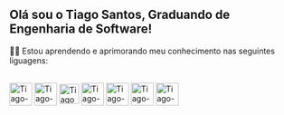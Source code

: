 ## Olá sou o Tiago Santos, Graduando de Engenharia de Software!


 👨‍💻 Estou aprendendo e aprimorando meu conhecimento nas seguintes liguagens:


  
<div style="display: inline_block"><br>
  <img align="center" alt="Tiago-C" height="40" width="40" src="https://icongr.am/devicon/c-original.svg?size=80&color=currentColor.svg">
  
  <img align="center" alt="Tiago-C++" height="40" width="40" src="https://icongr.am/devicon/cplusplus-original.svg?size=80&color=currentColor.svg">
  
  <img align="center" alt="Tiago-Js" height="35" width="35" src="https://icongr.am/devicon/javascript-original.svg?size=51&color=currentColor.svg">
  
   <img align="center" alt="Tiago-HTML" height="40" width="40" src="https://icongr.am/devicon/html5-original-wordmark.svg?size=80&color=currentColor.svg">
   
   <img align="center" alt="Tiago-CSS" height="40" width="40" src="https://icongr.am/devicon/css3-original-wordmark.svg?size=80&color=currentColor.svg">

   <img align="center" alt="Tiago-Java" height="40" width="40" src="https://icongr.am/devicon/java-original-wordmark.svg?size=80&color=currentColor.svg">
   
  <img align="center" alt="Tiago-MySQL" height="40" width="40" src="https://icongr.am/devicon/mysql-original-wordmark.svg?size=80&color=currentColor.svg">
  



  
  
 

